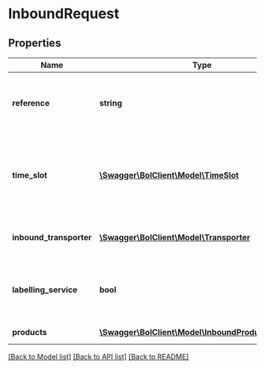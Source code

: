# InboundRequest

## Properties
Name | Type | Description | Notes
------------ | ------------- | ------------- | -------------
**reference** | **string** | A user defined reference to identify the inbound shipment. | [optional] 
**time_slot** | [**\Swagger\BolClient\Model\TimeSlot**](TimeSlot.md) | The timeslot within which your shipment is expected to arrive at the warehouse. | 
**inbound_transporter** | [**\Swagger\BolClient\Model\Transporter**](Transporter.md) | Transporter for the inbound shipment. | 
**labelling_service** | **bool** | Indicates whether the inbound will be labeled by bol.com or not. | 
**products** | [**\Swagger\BolClient\Model\InboundProductRequest[]**](InboundProductRequest.md) | List of products. | 

[[Back to Model list]](../README.md#documentation-for-models) [[Back to API list]](../README.md#documentation-for-api-endpoints) [[Back to README]](../README.md)


